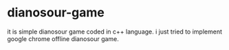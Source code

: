 # dianosour-game
it is simple dianosour game coded in c++ language. 
i just tried to implement google chrome offline dianosour game.








































